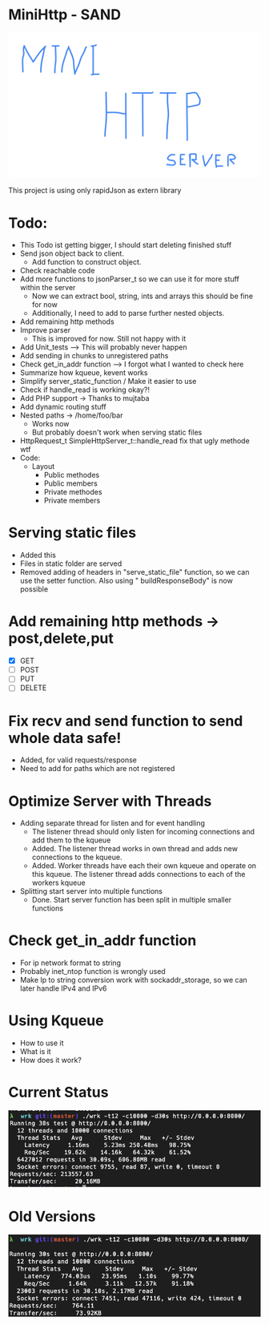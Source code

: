 # MiniHttp - SAND

![](/img/mini.png)

This project is using only rapidJson as extern library

# Todo:
  - This Todo ist getting bigger, I should start deleting finished stuff
  - Send json object back to client.
    - Add function to construct object.
  - Check reachable code
  - Add more functions to jsonParser_t so we can use it for more stuff within the server
    - Now we can extract bool, string, ints and arrays this should be fine for now
    - Additionally, I need to add to parse further nested objects.
  - Add remaining http methods
  - Improve parser
    - This is improved for now. Still not happy with it
  - Add Unit_tests --> This will probably never happen
  - Add sending in chunks to unregistered paths
  - Check get_in_addr function --> I forgot what I wanted to check here
  - Summarize how kqueue, kevent works
  - Simplify server_static_function / Make it easier to use
  - Check if handle_read is working okay?!
  - Add PHP support -> Thanks to mujtaba
  - Add dynamic routing stuff
  - Nested paths -> /home/foo/bar
    - Works now
    - But probably doesn't work when serving static files
  - HttpRequest_t SimpleHttpServer_t::handle_read fix that ugly methode wtf
  - Code:
    - Layout
      - Public methodes
      - Public members
      - Private methodes
      - Private members


# Serving static files

- Added this
- Files in static folder are served
- Removed adding of headers in "serve_static_file" function, so we can use the setter function. Also using "
  buildResponseBody" is now possible

# Add remaining http methods -> post,delete,put
  - [x] GET
  - [ ] POST
  - [ ] PUT
  - [ ] DELETE

# Fix recv and send function to send whole data safe!

  - Added, for valid requests/response
  - Need to add for paths which are not registered

# Optimize Server with Threads

- Adding separate thread for listen and for event handling
    - The listener thread should only listen for incoming connections and add them to the kqueue
    - Added. The listener thread works in own thread and adds new connections to the kqueue.
    - Added. Worker threads have each their own kqueue and operate on this kqueue. The listener thread adds connections
      to each of the workers kqueue
- Splitting start server into multiple functions
    - Done. Start server function has been split in multiple smaller functions

# Check get_in_addr function

- For ip network format to string
- Probably inet_ntop function is wrongly used
- Make Ip to string conversion work with sockaddr_storage, so we can later handle IPv4 and IPv6

# Using Kqueue

- How to use it
- What is it
- How does it work?


# Current Status

![](/img/Benchmark-Version2.png)

# Old Versions

![](/img/FirstWorkingVersion.png)
